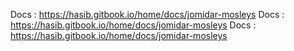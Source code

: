 Docs :  https://hasib.gitbook.io/home/docs/jomidar-mosleys
Docs :  https://hasib.gitbook.io/home/docs/jomidar-mosleys
Docs :  https://hasib.gitbook.io/home/docs/jomidar-mosleys
